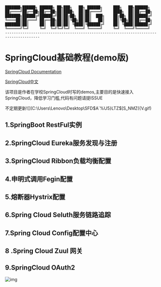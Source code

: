     ███████╗██████╗ ██████╗ ██╗███╗   ██╗ ██████╗     ███╗   ██╗██████╗ 
    ██╔════╝██╔══██╗██╔══██╗██║████╗  ██║██╔════╝     ████╗  ██║██╔══██╗
    ███████╗██████╔╝██████╔╝██║██╔██╗ ██║██║  ███╗    ██╔██╗ ██║██████╔╝
    ╚════██║██╔═══╝ ██╔══██╗██║██║╚██╗██║██║   ██║    ██║╚██╗██║██╔══██╗
    ███████║██║     ██║  ██║██║██║ ╚████║╚██████╔╝    ██║ ╚████║██████╔╝
    ╚══════╝╚═╝     ╚═╝  ╚═╝╚═╝╚═╝  ╚═══╝ ╚═════╝     ╚═╝  ╚═══╝╚═════╝ 
    --------------------------------------------------------------------------------------
# **SpringCloud基础教程(demo版)**

[SpringCloud Documentation](https://spring.io/docs)

[SpringCloud中文](https://springcloud.cc/)

该项目是作者在学校SpringCloud时写的demos,主要目的是快速接入SpringCloud，降低学习门槛,代码有问题请提ISSUE

不定期更新![](C:\Users\Lenovo\Desktop\SFD$A`%U5}LTZ$[S_NMZ({V.gif)

## 1.SpringBoot RestFul实例

## 2.SpringCloud Eureka服务发现与注册

## 3.SpringCloud Ribbon负载均衡配置

## 4.申明式调用Fegin配置

## 5.熔断器Hystrix配置

## 6.Spring Cloud Seluth服务链路追踪

## 7.Spring Cloud Config配置中心

## 8 .Spring Cloud Zuul 网关

## 9.SpringCloud OAuth2

![img](https://spring.io/img/homepage/diagram-distributed-systems.svg)